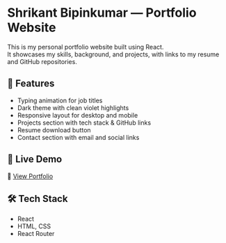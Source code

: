 # Shrikant Bipinkumar — Portfolio Website

This is my personal portfolio website built using React.  
It showcases my skills, background, and projects, with links to my resume and GitHub repositories.

## 📌 Features

- Typing animation for job titles
- Dark theme with clean violet highlights
- Responsive layout for desktop and mobile
- Projects section with tech stack & GitHub links
- Resume download button
- Contact section with email and social links

## 🚀 Live Demo

🔗 [View Portfolio](https://shrikantbk06.github.io/portfolio-website/)  

## 🛠️ Tech Stack

- React
- HTML, CSS
- React Router